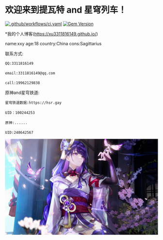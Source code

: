 # 欢迎来到提瓦特 and 星穹列车！

[![.github/workflows/ci.yaml](https://github.com/pages-themes/architect/actions/workflows/ci.yaml/badge.svg)](https://github.com/pages-themes/architect/actions/workflows/ci.yaml) [![Gem Version](https://badge.fury.io/rb/jekyll-theme-architect.svg)](https://badge.fury.io/rb/jekyll-theme-architect)

*我的个人博客(https://xu3311816149.github.io/)

name:xxy  age:18  country:China  cons:Sagittarius

联系方式:

    QQ:3311816149
    
    email:3311816149@qq.com
    
    call:19962129838
    
原神and星穹铁道:

    星穹铁道数据:https://hsr.gay
    
    UID：100244253
    
    原神:......
    
    UID:248642567
    
![Thumbnail of Architect](thumbnail.png)
